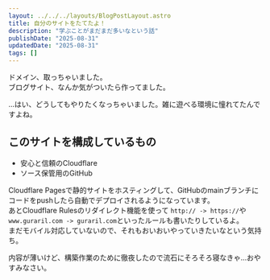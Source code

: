 ```yaml
---
layout: ../../../layouts/BlogPostLayout.astro
title: 自分のサイトをたてたよ！
description: "学ぶことがまだまだ多いなという話"
publishDate: "2025-08-31"
updatedDate: "2025-08-31"
tags: []
---
```


ドメイン、取っちゃいました。  
ブログサイト、なんか気がついたら作ってました。  
  
…はい、どうしてもやりたくなっちゃいました。雑に遊べる環境に憧れてたんですよね。

## このサイトを構成しているもの

- 安心と信頼のCloudflare
- ソース保管用のGitHub

Cloudflare Pagesで静的サイトをホスティングして、GitHubのmainブランチにコードをpushしたら自動でデプロイされるようになっています。  
あとCloudflare Rulesのリダイレクト機能を使って `http:// -> https://`や`www.guraril.com -> guraril.com`といったルールも書いたりしているよ。  
まだモバイル対応していないので、それもおいおいやっていきたいなという気持ち。

内容が薄いけど、構築作業のために徹夜したので流石にそろそろ寝なきゃ…おやすみなさい。
